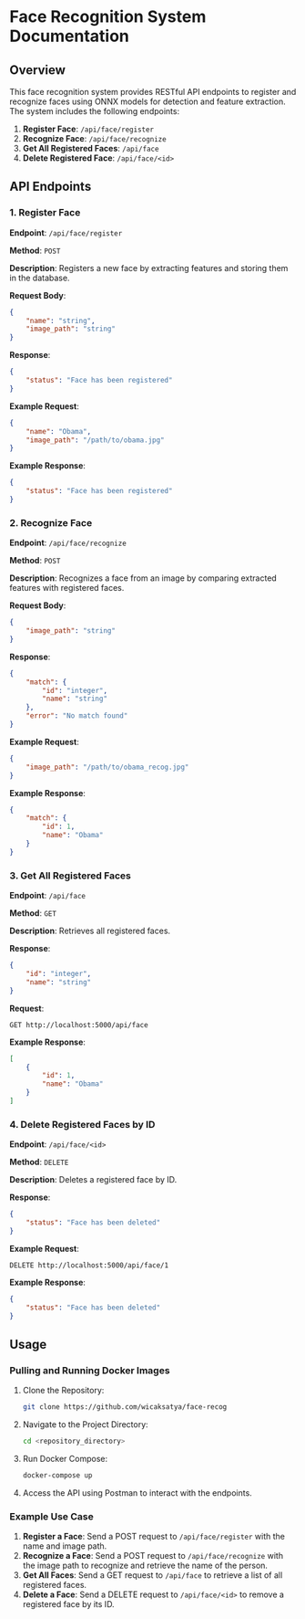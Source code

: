# Face Recognition System Documentation

## Overview

This face recognition system provides RESTful API endpoints to register and recognize faces using ONNX models for detection and feature extraction. The system includes the following endpoints:

1. **Register Face**: `/api/face/register`
2. **Recognize Face**: `/api/face/recognize`
3. **Get All Registered Faces**: `/api/face`
4. **Delete Registered Face**: `/api/face/<id>`

## API Endpoints

### 1. Register Face

**Endpoint**: `/api/face/register`

**Method**: `POST`

**Description**: Registers a new face by extracting features and storing them in the database.

**Request Body**:
```json
{
    "name": "string",      
    "image_path": "string" 
}
```

**Response**:
```json
{
    "status": "Face has been registered"
}
```

**Example Request**:
```json
{
    "name": "Obama",     
    "image_path": "/path/to/obama.jpg"
}
```

**Example Response**:
```json
{
    "status": "Face has been registered"
}
```

### 2. Recognize Face

**Endpoint**: `/api/face/recognize`

**Method**: `POST`

**Description**: Recognizes a face from an image by comparing extracted features with registered faces.

**Request Body**:
```json
{     
    "image_path": "string" 
}
```

**Response**:
```json
{
    "match": {
        "id": "integer",   
        "name": "string"    
    },
    "error": "No match found"
}
```

**Example Request**:
```json
{
    "image_path": "/path/to/obama_recog.jpg"
}
```

**Example Response**:
```json
{
    "match": {
        "id": 1,   
        "name": "Obama"    
    }
}
```

### 3. Get All Registered Faces

**Endpoint**: `/api/face`

**Method**: `GET`

**Description**: Retrieves all registered faces.

**Response**:
```json
{
    "id": "integer",   
    "name": "string"
}
```

**Request**:
```http
GET http://localhost:5000/api/face
```

**Example Response**:
```json
[
    {
        "id": 1,   
        "name": "Obama"
    }
]
```

### 4. Delete Registered Faces by ID

**Endpoint**: `/api/face/<id>`

**Method**: `DELETE`

**Description**: Deletes a registered face by ID.

**Response**:
```json
{
    "status": "Face has been deleted"
}
```

**Example Request**:
```http
DELETE http://localhost:5000/api/face/1
```

**Example Response**:
```json
{
    "status": "Face has been deleted"
}
```

## Usage

### Pulling and Running Docker Images
1. Clone the Repository:
   ```bash
   git clone https://github.com/wicaksatya/face-recog
   ```
2. Navigate to the Project Directory:
   ```bash
   cd <repository_directory>
   ``` 
3. Run Docker Compose:
   ```bash
   docker-compose up
   ```
4. Access the API using Postman to interact with the endpoints.

### Example Use Case
1. **Register a Face**:
   Send a POST request to `/api/face/register` with the name and image path.
2. **Recognize a Face**:
   Send a POST request to `/api/face/recognize` with the image path to recognize and retrieve the name of the person.
3. **Get All Faces**:
   Send a GET request to `/api/face` to retrieve a list of all registered faces.
4. **Delete a Face**:
   Send a DELETE request to `/api/face/<id>` to remove a registered face by its ID.
